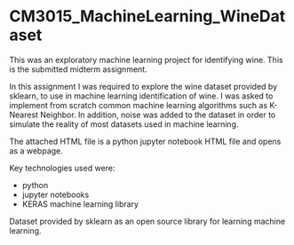 # CM3015_MachineLearning_WineDataset
This was an exploratory machine learning project for identifying wine. This is the submitted midterm assignment.

In this assignment I was required to explore the wine dataset provided by sklearn, to use in machine learning identification of wine. I was asked to implement from scratch common machine learning algorithms such as K-Nearest Neighbor. In addition, noise was added to the dataset in order to simulate the reality of most datasets used in machine learning. 

The attached HTML file is a python jupyter notebook HTML file and opens as a webpage.

Key technologies used were:
* python
* jupyter notebooks 
* KERAS machine learning library

Dataset provided by sklearn as an open source library for learning machine learning.
